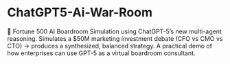 # ChatGPT5-Ai-War-Room
💼 Fortune 500 AI Boardroom Simulation using ChatGPT-5’s new multi-agent reasoning. Simulates a $50M marketing investment debate (CFO vs CMO vs CTO) → produces a synthesized, balanced strategy. A practical demo of how enterprises can use GPT-5 as a virtual boardroom consultant.
